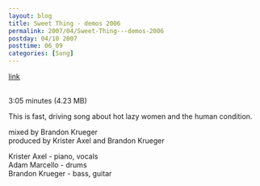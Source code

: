 ```yaml
---
layout: blog
title: Sweet Thing - demos 2006
permalink: 2007/04/Sweet-Thing---demos-2006
postday: 04/10 2007
posttime: 06_09
categories: [Song]
---
```


<a href="http://kristeraxel.com/media/vault/SWEETTHINGWVOX.mp3">link</a>

<br />3:05 minutes (4.23 MB)<p>This is fast, driving song about hot lazy women and the human condition.</p>
<p>mixed by Brandon Krueger<br />
produced by Krister Axel and Brandon Krueger</p>
<p>Krister Axel - piano, vocals<br />
Adam Marcello - drums<br />
Brandon Krueger - bass, guitar</p>
